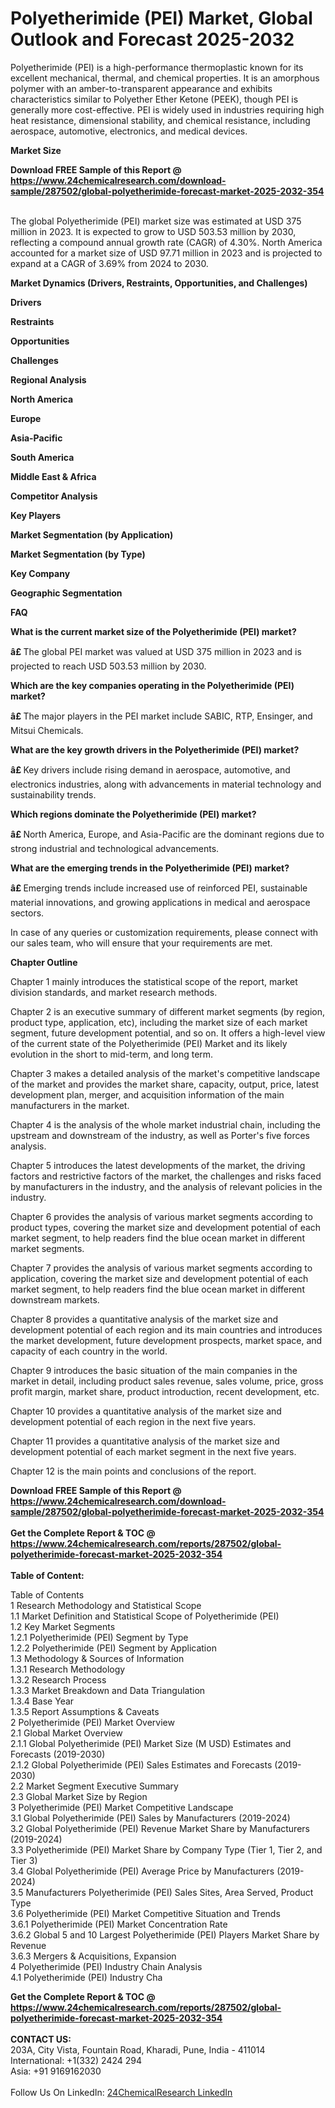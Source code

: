 <h1>Polyetherimide (PEI) Market, Global Outlook and Forecast 2025-2032</h1><p>Polyetherimide (PEI) is a high-performance thermoplastic known for its excellent mechanical, thermal, and chemical properties. It is an amorphous polymer with an amber-to-transparent appearance and exhibits characteristics similar to Polyether Ether Ketone (PEEK), though PEI is generally more cost-effective. PEI is widely used in industries requiring high heat resistance, dimensional stability, and chemical resistance, including aerospace, automotive, electronics, and medical devices.</p><p>
<strong>Market Size</strong></p><p>
</p><div><b>Download FREE Sample of this Report @ 
            <a href="https://www.24chemicalresearch.com/download-sample/287502/global-polyetherimide-forecast-market-2025-2032-354">
            https://www.24chemicalresearch.com/download-sample/287502/global-polyetherimide-forecast-market-2025-2032-354</a></b></div><br><p>The global Polyetherimide (PEI) market size was estimated at USD 375 million in 2023. It is expected to grow to USD 503.53 million by 2030, reflecting a compound annual growth rate (CAGR) of 4.30%. North America accounted for a market size of USD 97.71 million in 2023 and is projected to expand at a CAGR of 3.69% from 2024 to 2030.</p><p>
<strong>Market Dynamics (Drivers, Restraints, Opportunities, and Challenges)</strong></p><p>
<strong>Drivers</strong></p><p>
</p><p>
<strong>Restraints</strong></p><p>
</p><p>
<strong>Opportunities</strong></p><p>
</p><p>
<strong>Challenges</strong></p><p>
</p><p>
<strong>Regional Analysis</strong></p><p>
<strong>North America</strong></p><p>
</p><p>
<strong>Europe</strong></p><p>
</p><p>
<strong>Asia-Pacific</strong></p><p>
</p><p>
<strong>South America</strong></p><p>
</p><p>
<strong>Middle East &amp; Africa</strong></p><p>
</p><p>
<strong>Competitor Analysis</strong></p><p>
<strong>Key Players</strong></p><p>
</p><p>
<strong>Market Segmentation (by Application)</strong></p><p>
</p><p>
<strong>Market Segmentation (by Type)</strong></p><p>
</p><p>
<strong>Key Company</strong></p><p>
</p><p>
<strong>Geographic Segmentation</strong></p><p>
</p><p>
<strong>FAQ </strong></p><p>
<strong>What is the current market size of the Polyetherimide (PEI) market?</strong></p><p>
</p><p><strong>â£ </strong>The global PEI market was valued at USD 375 million in 2023 and is projected to reach USD 503.53 million by 2030.</p><p>
<strong>Which are the key companies operating in the Polyetherimide (PEI) market?</strong></p><p>
</p><p><strong>â£ </strong>The major players in the PEI market include SABIC, RTP, Ensinger, and Mitsui Chemicals.</p><p>
<strong>What are the key growth drivers in the Polyetherimide (PEI) market?</strong></p><p>
</p><p><strong>â£ </strong>Key drivers include rising demand in aerospace, automotive, and electronics industries, along with advancements in material technology and sustainability trends.</p><p>
<strong>Which regions dominate the Polyetherimide (PEI) market?</strong></p><p>
</p><p><strong>â£ </strong>North America, Europe, and Asia-Pacific are the dominant regions due to strong industrial and technological advancements.</p><p>
<strong>What are the emerging trends in the Polyetherimide (PEI) market?</strong></p><p>
</p><p><strong>â£ </strong>Emerging trends include increased use of reinforced PEI, sustainable material innovations, and growing applications in medical and aerospace sectors.</p><p>
</p><p>
</p><p>
In case of any queries or customization requirements, please connect with our sales team, who will ensure that your requirements are met.</p><p>
<strong>Chapter Outline</strong></p><p>
Chapter 1 mainly introduces the statistical scope of the report, market division standards, and market research methods.</p><p>
Chapter 2 is an executive summary of different market segments (by region, product type, application, etc), including the market size of each market segment, future development potential, and so on. It offers a high-level view of the current state of the Polyetherimide (PEI) Market and its likely evolution in the short to mid-term, and long term.</p><p>
Chapter 3 makes a detailed analysis of the market's competitive landscape of the market and provides the market share, capacity, output, price, latest development plan, merger, and acquisition information of the main manufacturers in the market.</p><p>
Chapter 4 is the analysis of the whole market industrial chain, including the upstream and downstream of the industry, as well as Porter's five forces analysis.</p><p>
Chapter 5 introduces the latest developments of the market, the driving factors and restrictive factors of the market, the challenges and risks faced by manufacturers in the industry, and the analysis of relevant policies in the industry.</p><p>
Chapter 6 provides the analysis of various market segments according to product types, covering the market size and development potential of each market segment, to help readers find the blue ocean market in different market segments.</p><p>
Chapter 7 provides the analysis of various market segments according to application, covering the market size and development potential of each market segment, to help readers find the blue ocean market in different downstream markets.</p><p>
Chapter 8 provides a quantitative analysis of the market size and development potential of each region and its main countries and introduces the market development, future development prospects, market space, and capacity of each country in the world.</p><p>
Chapter 9 introduces the basic situation of the main companies in the market in detail, including product sales revenue, sales volume, price, gross profit margin, market share, product introduction, recent development, etc.</p><p>
Chapter 10 provides a quantitative analysis of the market size and development potential of each region in the next five years.</p><p>
Chapter 11 provides a quantitative analysis of the market size and development potential of each market segment in the next five years.</p><p>
Chapter 12 is the main points and conclusions of the report.</p><div><b>Download FREE Sample of this Report @ 
            <a href="https://www.24chemicalresearch.com/download-sample/287502/global-polyetherimide-forecast-market-2025-2032-354">
            https://www.24chemicalresearch.com/download-sample/287502/global-polyetherimide-forecast-market-2025-2032-354</a></b></div><br><div><b>Get the Complete Report & TOC @ 
            <a href="https://www.24chemicalresearch.com/reports/287502/global-polyetherimide-forecast-market-2025-2032-354">
            https://www.24chemicalresearch.com/reports/287502/global-polyetherimide-forecast-market-2025-2032-354</a></b></div><br>
            <b>Table of Content:</b><p>Table of Contents<br />
1 Research Methodology and Statistical Scope<br />
1.1 Market Definition and Statistical Scope of Polyetherimide (PEI)<br />
1.2 Key Market Segments<br />
1.2.1 Polyetherimide (PEI) Segment by Type<br />
1.2.2 Polyetherimide (PEI) Segment by Application<br />
1.3 Methodology & Sources of Information<br />
1.3.1 Research Methodology<br />
1.3.2 Research Process<br />
1.3.3 Market Breakdown and Data Triangulation<br />
1.3.4 Base Year<br />
1.3.5 Report Assumptions & Caveats<br />
2 Polyetherimide (PEI) Market Overview<br />
2.1 Global Market Overview<br />
2.1.1 Global Polyetherimide (PEI) Market Size (M USD) Estimates and Forecasts (2019-2030)<br />
2.1.2 Global Polyetherimide (PEI) Sales Estimates and Forecasts (2019-2030)<br />
2.2 Market Segment Executive Summary<br />
2.3 Global Market Size by Region<br />
3 Polyetherimide (PEI) Market Competitive Landscape<br />
3.1 Global Polyetherimide (PEI) Sales by Manufacturers (2019-2024)<br />
3.2 Global Polyetherimide (PEI) Revenue Market Share by Manufacturers (2019-2024)<br />
3.3 Polyetherimide (PEI) Market Share by Company Type (Tier 1, Tier 2, and Tier 3)<br />
3.4 Global Polyetherimide (PEI) Average Price by Manufacturers (2019-2024)<br />
3.5 Manufacturers Polyetherimide (PEI) Sales Sites, Area Served, Product Type<br />
3.6 Polyetherimide (PEI) Market Competitive Situation and Trends<br />
3.6.1 Polyetherimide (PEI) Market Concentration Rate<br />
3.6.2 Global 5 and 10 Largest Polyetherimide (PEI) Players Market Share by Revenue<br />
3.6.3 Mergers & Acquisitions, Expansion<br />
4 Polyetherimide (PEI) Industry Chain Analysis<br />
4.1 Polyetherimide (PEI) Industry Cha</p><div><b>Get the Complete Report & TOC @ 
            <a href="https://www.24chemicalresearch.com/reports/287502/global-polyetherimide-forecast-market-2025-2032-354">
            https://www.24chemicalresearch.com/reports/287502/global-polyetherimide-forecast-market-2025-2032-354</a></b></div><br><b>CONTACT US:</b><br>
            203A, City Vista, Fountain Road, Kharadi, Pune, India - 411014<br>
            International: +1(332) 2424 294<br>
            Asia: +91 9169162030 <br><br>
            Follow Us On LinkedIn: <a href="https://www.linkedin.com/company/24chemicalresearch/">24ChemicalResearch LinkedIn</a>